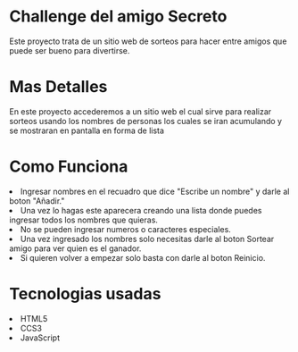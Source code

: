 <h1>Challenge del amigo Secreto</h1>

<p>Este proyecto trata de un sitio web de sorteos para hacer entre amigos que puede ser bueno para divertirse.</p>

<h1>Mas Detalles</h1>

<p>En este proyecto accederemos a un sitio web el cual sirve para realizar sorteos usando los nombres de personas los cuales se iran acumulando y se mostraran en pantalla en forma de lista</p>

<h1>Como Funciona</h1>

<li>Ingresar nombres en el recuadro que dice "Escribe un nombre" y darle al boton "Añadir."
<li>Una vez lo hagas este aparecera creando una lista donde puedes ingresar todos los nombres que quieras.
<li>No se pueden ingresar numeros o caracteres especiales.
<li>Una vez ingresado los nombres solo necesitas darle al boton Sortear amigo para ver quien es el ganador.
<li>Si quieren volver a empezar solo basta con darle al boton Reinicio.

<h1>Tecnologias usadas</h1>

<li>HTML5
<li>CCS3
<li>JavaScript
